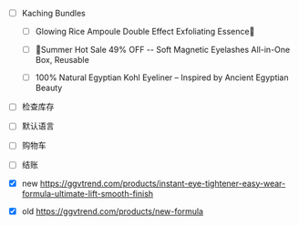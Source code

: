 - [ ]  Kaching Bundles

	- [ ]  Glowing Rice Ampoule Double Effect Exfoliating Essence🌾 
	- [ ] 💖Summer Hot Sale 49% OFF -- Soft Magnetic Eyelashes All-in-One Box, Reusable 
	- [ ] 100% Natural Egyptian Kohl  Eyeliner – Inspired by Ancient Egyptian Beauty 


- [ ] 检查库存
- [ ] 默认语言
- [ ] 购物车
- [ ] 结账


- [x] new https://ggvtrend.com/products/instant-eye-tightener-easy-wear-formula-ultimate-lift-smooth-finish
- [x] old https://ggvtrend.com/products/new-formula
